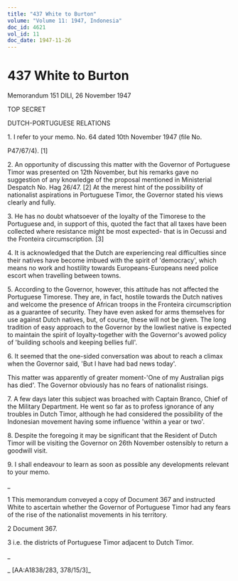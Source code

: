 ```yaml
---
title: "437 White to Burton"
volume: "Volume 11: 1947, Indonesia"
doc_id: 4621
vol_id: 11
doc_date: 1947-11-26
---
```


# 437 White to Burton

Memorandum 151 DILI, 26 November 1947

TOP SECRET

DUTCH-PORTUGUESE RELATIONS

1\. I refer to your memo. No. 64 dated 10th November 1947 (file No.

P47/67/4). [1]

2\. An opportunity of discussing this matter with the Governor of Portuguese Timor was presented on 12th November, but his remarks gave no suggestion of any knowledge of the proposal mentioned in Ministerial Despatch No. Hag 26/47. [2] At the merest hint of the possibility of nationalist aspirations in Portuguese Timor, the Governor stated his views clearly and fully.

3\. He has no doubt whatsoever of the loyalty of the Timorese to the Portuguese and, in support of this, quoted the fact that all taxes have been collected where resistance might be most expected- that is in Oecussi and the Fronteira circumscription. [3]

4\. It is acknowledged that the Dutch are experiencing real difficulties since their natives have become imbued with the spirit of 'democracy', which means no work and hostility towards Europeans-Europeans need police escort when travelling between towns.

5\. According to the Governor, however, this attitude has not affected the Portuguese Timorese. They are, in fact, hostile towards the Dutch natives and welcome the presence of African troops in the Fronteira circumscription as a guarantee of security. They have even asked for arms themselves for use against Dutch natives, but, of course, these will not be given. The long tradition of easy approach to the Governor by the lowliest native is expected to maintain the spirit of loyalty-together with the Governor's avowed policy of 'building schools and keeping bellies full'.

6\. It seemed that the one-sided conversation was about to reach a climax when the Governor said, 'But I have had bad news today'.

This matter was apparently of greater moment-'One of my Australian pigs has died'. The Governor obviously has no fears of nationalist risings.

7\. A few days later this subject was broached with Captain Branco, Chief of the Military Department. He went so far as to profess ignorance of any troubles in Dutch Timor, although he had considered the possibility of the Indonesian movement having some influence 'within a year or two'.

8\. Despite the foregoing it may be significant that the Resident of Dutch Timor will be visiting the Governor on 26th November ostensibly to return a goodwill visit.

9\. I shall endeavour to learn as soon as possible any developments relevant to your memo.

_

1 This memorandum conveyed a copy of Document 367 and instructed White to ascertain whether the Governor of Portuguese Timor had any fears of the rise of the nationalist movements in his territory.

2 Document 367.

3 i.e. the districts of Portuguese Timor adjacent to Dutch Timor.

_

_ [AA:A1838/283, 378/15/3]_
